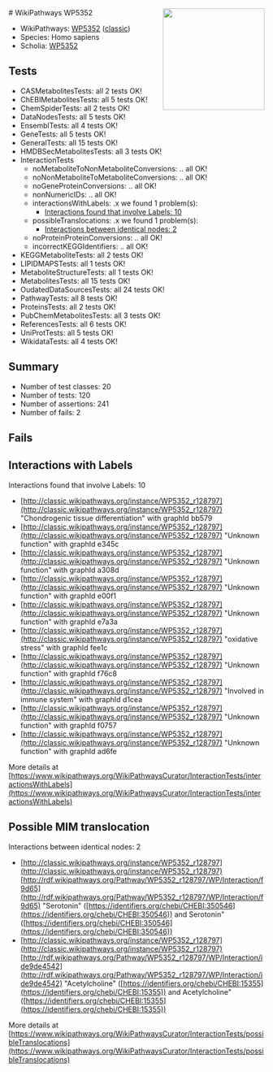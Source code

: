 <img style="float: right; width: 200px" src="https://upload.wikimedia.org/wikipedia/commons/thumb/8/83/Wplogo_with_text_500.png/640px-Wplogo_with_text_500.png" />
# WikiPathways WP5352

* WikiPathways: [WP5352](https://wikipathways.org/pathways/WP5352) ([classic](https://classic.wikipathways.org/instance/WP5352))
* Species: Homo sapiens
* Scholia: [WP5352](https://scholia.toolforge.org/wikipathways/WP5352)
## Tests
* CASMetabolitesTests: all 2 tests OK!
* ChEBIMetabolitesTests: all 5 tests OK!
* ChemSpiderTests: all 2 tests OK!
* DataNodesTests: all 5 tests OK!
* EnsemblTests: all 4 tests OK!
* GeneTests: all 5 tests OK!
* GeneralTests: all 15 tests OK!
* HMDBSecMetabolitesTests: all 3 tests OK!
* InteractionTests
    * noMetaboliteToNonMetaboliteConversions: .. all OK!
    * noNonMetaboliteToMetaboliteConversions: .. all OK!
    * noGeneProteinConversions: .. all OK!
    * nonNumericIDs: .. all OK!
    * interactionsWithLabels: .x we found 1 problem(s):
        * [Interactions found that involve Labels: 10](#fe97a8b8)
    * possibleTranslocations: .x we found 1 problem(s):
        * [Interactions between identical nodes: 2](#1c118207)
    * noProteinProteinConversions: .. all OK!
    * incorrectKEGGIdentifiers: .. all OK!
* KEGGMetaboliteTests: all 2 tests OK!
* LIPIDMAPSTests: all 1 tests OK!
* MetaboliteStructureTests: all 1 tests OK!
* MetabolitesTests: all 15 tests OK!
* OudatedDataSourcesTests: all 24 tests OK!
* PathwayTests: all 8 tests OK!
* ProteinsTests: all 2 tests OK!
* PubChemMetabolitesTests: all 3 tests OK!
* ReferencesTests: all 6 tests OK!
* UniProtTests: all 5 tests OK!
* WikidataTests: all 4 tests OK!


## Summary

* Number of test classes: 20
* Number of tests: 120
* Number of assertions: 241
* Number of fails: 2

## Fails

<a name="fe97a8b8" />

## Interactions with Labels

Interactions found that involve Labels: 10

* [http://classic.wikipathways.org/instance/WP5352_r128797](http://classic.wikipathways.org/instance/WP5352_r128797) "Chondrogenic tissue 
differentiation" with graphId bb579
* [http://classic.wikipathways.org/instance/WP5352_r128797](http://classic.wikipathways.org/instance/WP5352_r128797) "Unknown function" with graphId e345c
* [http://classic.wikipathways.org/instance/WP5352_r128797](http://classic.wikipathways.org/instance/WP5352_r128797) "Unknown function" with graphId a308d
* [http://classic.wikipathways.org/instance/WP5352_r128797](http://classic.wikipathways.org/instance/WP5352_r128797) "Unknown function" with graphId e00f1
* [http://classic.wikipathways.org/instance/WP5352_r128797](http://classic.wikipathways.org/instance/WP5352_r128797) "Unknown function" with graphId e7a3a
* [http://classic.wikipathways.org/instance/WP5352_r128797](http://classic.wikipathways.org/instance/WP5352_r128797) "oxidative
stress" with graphId fee1c
* [http://classic.wikipathways.org/instance/WP5352_r128797](http://classic.wikipathways.org/instance/WP5352_r128797) "Unknown function" with graphId f76c8
* [http://classic.wikipathways.org/instance/WP5352_r128797](http://classic.wikipathways.org/instance/WP5352_r128797) "Involved in
immune system" with graphId d1cea
* [http://classic.wikipathways.org/instance/WP5352_r128797](http://classic.wikipathways.org/instance/WP5352_r128797) "Unknown function" with graphId f0757
* [http://classic.wikipathways.org/instance/WP5352_r128797](http://classic.wikipathways.org/instance/WP5352_r128797) "Unknown function" with graphId ad6fe


More details at [https://www.wikipathways.org/WikiPathwaysCurator/InteractionTests/interactionsWithLabels](https://www.wikipathways.org/WikiPathwaysCurator/InteractionTests/interactionsWithLabels)

<a name="1c118207" />

## Possible MIM translocation

Interactions between identical nodes: 2

* [http://classic.wikipathways.org/instance/WP5352_r128797](http://classic.wikipathways.org/instance/WP5352_r128797) [http://rdf.wikipathways.org/Pathway/WP5352_r128797/WP/Interaction/f9d65](http://rdf.wikipathways.org/Pathway/WP5352_r128797/WP/Interaction/f9d65) "Serotonin" ([https://identifiers.org/chebi/CHEBI:350546](https://identifiers.org/chebi/CHEBI:350546)) and 
Serotonin" ([https://identifiers.org/chebi/CHEBI:350546](https://identifiers.org/chebi/CHEBI:350546))
* [http://classic.wikipathways.org/instance/WP5352_r128797](http://classic.wikipathways.org/instance/WP5352_r128797) [http://rdf.wikipathways.org/Pathway/WP5352_r128797/WP/Interaction/ide9de4542](http://rdf.wikipathways.org/Pathway/WP5352_r128797/WP/Interaction/ide9de4542) "Acetylcholine" ([https://identifiers.org/chebi/CHEBI:15355](https://identifiers.org/chebi/CHEBI:15355)) and 
Acetylcholine" ([https://identifiers.org/chebi/CHEBI:15355](https://identifiers.org/chebi/CHEBI:15355))


More details at [https://www.wikipathways.org/WikiPathwaysCurator/InteractionTests/possibleTranslocations](https://www.wikipathways.org/WikiPathwaysCurator/InteractionTests/possibleTranslocations)

